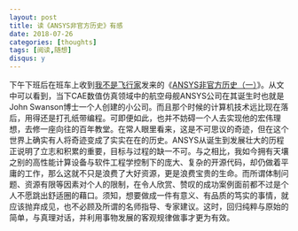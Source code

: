 ```yaml
---
layout: post
title: 读《ANSYS非官方历史》有感
date: 2018-07-26
categories: [thoughts]
tags: [阅读,随想]
disqus: y
---
```


下午下班后在班车上收到[我不是飞行家](https://www.douban.com/people/58073966/)发来的《[ANSYS非官方历史（一）](https://mp.weixin.qq.com/s/2eTOamNyBaNrJhCIXyiTFw)》。从文中可以看到，当下CAE数值仿真领域中的航空母舰ANSYS公司在其诞生时也就是John Swanson博士一个人创建的小公司。而且那个时候的计算机技术远比现在落后，用得还是打孔纸带编程。可即便如此，也并不妨碍一个人去实现他的宏伟理想，去修一座向往的百年教堂。在常人眼里看来，这是不可思议的奇迹，但在这个世界上确实有人将奇迹变成了实实在在的历史。ANSYS从诞生到发展壮大的历程正说明了立志和积累的重要，目标与过程的缺一不可。与之相比，我如今拥有天壤之别的高性能计算设备与软件工程学控制下的庞大、复杂的开源代码，却仍做着平庸的工作，那么这就不只是浪费了大好资源，更是浪费宝贵的生命。而所谓体制问题、资源有限等因素对个人的限制，在令人欣赏、赞叹的成功案例面前都不过是个人不愿跳出舒适圈的藉口。须知，想要做成一件有意义、有品质的笃实的事情，就应该抛弃成见，也不必顾及所谓的名师指导、专家建议。这时，回归纯粹与原始的简单，与真理对话，并利用事物发展的客观规律做事才更为有效。
